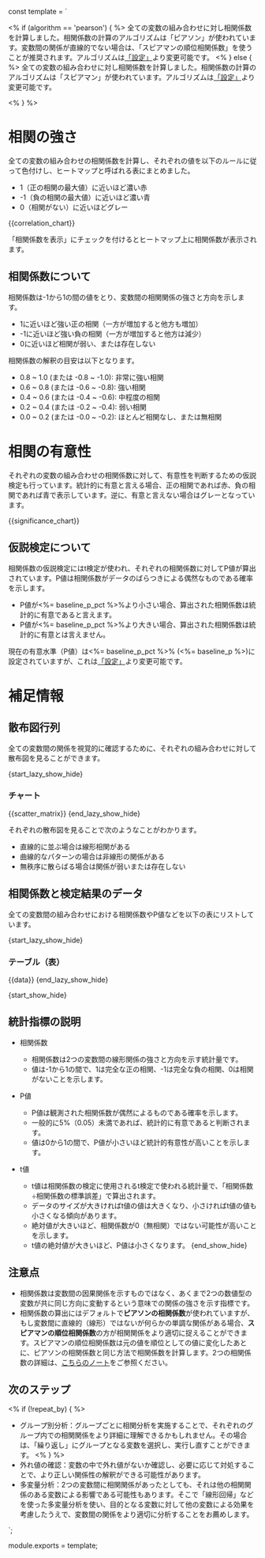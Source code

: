 const template = `


<% if (algorithm == 'pearson') { %>
全ての変数の組み合わせに対し相関係数を計算しました。相関係数の計算のアルゴリズムは「ピアソン」が使われています。変数間の関係が直線的でない場合は、「スピアマンの順位相関係数」を使うことが推奨されます。アルゴリズムは[「設定」](//analytics/settings)より変更可能です。
<% } else { %>
全ての変数の組み合わせに対し相関係数を計算しました。相関係数の計算のアルゴリズムは「スピアマン」が使われています。アルゴリズムは[「設定」](//analytics/settings)より変更可能です。

<% } %>

# 相関の強さ

全ての変数の組み合わせの相関係数を計算し、それぞれの値を以下のルールに従って色付けし、ヒートマップと呼ばれる表にまとめました。

* 1（正の相関の最大値）に近いほど濃い赤
* -1（負の相関の最大値）に近いほど濃い青
* 0（相関がない）に近いほどグレー

{{correlation_chart}}

「相関係数を表示」にチェックを付けるとヒートマップ上に相関係数が表示されます。


## 相関係数について

相関係数は-1から1の間の値をとり、変数間の相関関係の強さと方向を示します。

* 1に近いほど強い正の相関（一方が増加すると他方も増加）
* -1に近いほど強い負の相関（一方が増加すると他方は減少）
* 0に近いほど相関が弱い、または存在しない

相関係数の解釈の目安は以下となります。

* 0.8 ~ 1.0 (または -0.8 ~ -1.0): 非常に強い相関
* 0.6 ~ 0.8 (または -0.6 ~ -0.8): 強い相関
* 0.4 ~ 0.6 (または -0.4 ~ -0.6): 中程度の相関
* 0.2 ~ 0.4 (または -0.2 ~ -0.4): 弱い相関
* 0.0 ~ 0.2 (または -0.0 ~ -0.2): ほとんど相関なし、または無相関



# 相関の有意性

それぞれの変数の組み合わせの相関係数に対して、有意性を判断するための仮説検定も行っています。統計的に有意と言える場合、正の相関であれば赤、負の相関であれば青で表示しています。逆に、有意と言えない場合はグレーとなっています。

{{significance_chart}}

## 仮説検定について

相関係数の仮説検定にはt検定が使われ、それぞれの相関係数に対してP値が算出されています。P値は相関係数がデータのばらつきによる偶然なものである確率を示します。

* P値が<%= baseline_p_pct %>%より小さい場合、算出された相関係数は統計的に有意であると言えます。
* P値が<%= baseline_p_pct %>%より大きい場合、算出された相関係数は統計的に有意とは言えません。

現在の有意水準（P値）は<%= baseline_p_pct %>% (<%= baseline_p %>)に設定されていますが、これは[「設定」](//analytics/settings)より変更可能です。


# 補足情報

## 散布図行列

全ての変数間の関係を視覚的に確認するために、それぞれの組み合わせに対して散布図を見ることができます。

{start_lazy_show_hide}
### チャート
{{scatter_matrix}}
{end_lazy_show_hide}

それぞれの散布図を見ることで次のようなことがわかります。

* 直線的に並ぶ場合は線形相関がある
* 曲線的なパターンの場合は非線形の関係がある
* 無秩序に散らばる場合は関係が弱いまたは存在しない

## 相関係数と検定結果のデータ

全ての変数間の組み合わせにおける相関係数やP値などを以下の表にリストしています。

{start_lazy_show_hide}
### テーブル（表）
{{data}}
{end_lazy_show_hide}

{start_show_hide}
## 統計指標の説明

* 相関係数
  * 相関係数は2つの変数間の線形関係の強さと方向を示す統計量です。
  * 値は-1から1の間で、1は完全な正の相関、-1は完全な負の相関、0は相関がないことを示します。

* P値
  * P値は観測された相関係数が偶然によるものである確率を示します。
  * 一般的に5%（0.05）未満であれば、統計的に有意であると判断されます。
  * 値は0から1の間で、P値が小さいほど統計的有意性が高いことを示します。

* t値
  * t値は相関係数の検定に使用されるt検定で使われる統計量で、「相関係数÷相関係数の標準誤差」で算出されます。
  * データのサイズが大きければt値の値は大きくなり、小さければt値の値も小さくなる傾向があります。
  * 絶対値が大きいほど、相関係数が0（無相関）ではない可能性が高いことを示します。
  * t値の絶対値が大きいほど、P値は小さくなります。
{end_show_hide}


## 注意点

* 相関係数は変数間の因果関係を示すものではなく、あくまで2つの数値型の変数が共に同じ方向に変動するという意味での関係の強さを示す指標です。
* 相関係数の算出にはデフォルトで**ピアソンの相関係数**が使われていますが、もし変数間に直線的（線形）ではないが何らかの単調な関係がある場合、**スピアマンの順位相関係数**の方が相関関係をより適切に捉えることができます。スピアマンの順位相関係数は元の値を順位としての値に変化したあとに、ピアソンの相関係数と同じ方法で相関係数を計算します。2つの相関係数の詳細は、[こちらのノート](https://exploratory.io/note/exploratory/2-BsF1LQF4)をご参照ください。

## 次のステップ

<% if (!repeat_by) { %>
* グループ別分析：グループごとに相関分析を実施することで、それぞれのグループ内での相関関係をより詳細に理解できるかもしれません。その場合は、「繰り返し」にグループとなる変数を選択し、実行し直すことができます。
<% } %>
* 外れ値の確認：変数の中で外れ値がないか確認し、必要に応じて対処することで、より正しい関係性の解釈ができる可能性があります。
* 多変量分析：2つの変数間に相関関係があったとしても、それは他の相関関係のある変数による影響である可能性もあります。そこで「線形回帰」などを使った多変量分析を使い、目的となる変数に対して他の変数による効果を考慮したうえで、変数間の関係をより適切に分析することをお薦めします。



`;

module.exports = template;
